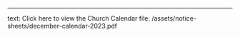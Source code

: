 ---
text: Click here to view the Church Calendar
file: /assets/notice-sheets/december-calendar-2023.pdf
